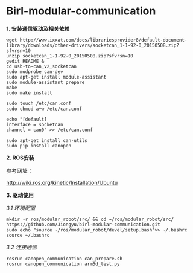 # Birl-modular-communication

**1. 安装通信驱动及相关依赖**
```
wget http://www.ixxat.com/docs/librariesprovider8/default-document-library/downloads/other-drivers/socketcan_1-1-92-0_20150508.zip?sfvrsn=10 
unzip socketcan_1-1-92-0_20150508.zip?sfvrsn=10
gedit README &
cd usb-to-can_v2_socketcan
sudo modprobe can-dev
sudo apt-get install module-assistant
sudo module-assistant prepare
make
sudo make install
```

```
sudo touch /etc/can.conf
sudo chmod a+w /etc/can.conf

echo "[default]  
interface = socketcan  
channel = can0" >> /etc/can.conf
```

```
sudo apt-get install can-utils
sudo pip install canopen
```

**2. ROS安装**

  参考网址：


   <http://wiki.ros.org/kinetic/Installation/Ubuntu>

**3.  驱动使用**

  *3.1 环境配置*
```
mkdir -r ros/modular_robot/src/ && cd ~/ros/modular_robot/src/ 
https://github.com/Jiongyu/birl-modular-communication.git
sudo echo "source ~/ros/modular_robot/devel/setup.bash">> ~/.bashrc
source ~/.bashrc
```

  *3.2 连接通信*
```
rosrun canopen_communication can_prepare.sh
rosrun canopen_communication arm5d_test.py
```

